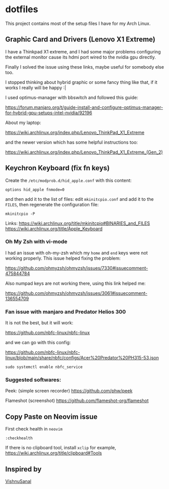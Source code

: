 # dotfiles

This project contains most of the setup files I have for my Arch Linux.

## Graphic Card and Drivers (Lenovo X1 Extreme)

I have a Thinkpad X1 extreme, and I had some major problems configuring the external monitor cause its hdmi port wired to the nvidia gpu directly.

Finally I solved the issue using these links, maybe useful for somebody else too.

I stopped thinking about hybrid graphic or some fancy thing like that, if it works I really will be happy :|

I used optimus-manager with bbswitch and followed this guide:

https://forum.manjaro.org/t/guide-install-and-configure-optimus-manager-for-hybrid-gpu-setups-intel-nvidia/92196

About my laptop:

https://wiki.archlinux.org/index.php/Lenovo_ThinkPad_X1_Extreme

and the newer version which has some helpful instructions too:

https://wiki.archlinux.org/index.php/Lenovo_ThinkPad_X1_Extreme_(Gen_2)

## Keychron Keyboard (fix fn keys)

Create the `/etc/modprob.d/hid_apple.conf` with this content:
```
options hid_apple fnmode=0
```
and then add it to the list of files:
edit `mkinitcpio.conf` and add it to the `FILES`, then regenerate the configuration file:
```
mkinitcpio -P
```
Links:
https://wiki.archlinux.org/title/mkinitcpio#BINARIES_and_FILES
https://wiki.archlinux.org/title/Apple_Keyboard

### Oh My Zsh with vi-mode

I had an issue with oh-my-zsh which my `home` and `end` keys were not working properly. This issue helped fixing the problem:

https://github.com/ohmyzsh/ohmyzsh/issues/7330#issuecomment-475844784

Also numpad keys are not working there, using this link helped me:

https://github.com/ohmyzsh/ohmyzsh/issues/3061#issuecomment-136554709

### Fan issue with manjaro and Predator Helios 300

It is not the best, but it will work:

https://github.com/nbfc-linux/nbfc-linux

and we can go with this config:

https://github.com/nbfc-linux/nbfc-linux/blob/main/share/nbfc/configs/Acer%20Predator%20PH315-53.json

```
sudo systemctl enable nbfc_service
```

### Suggested softwares:

Peek: (simple screen recorder)
https://github.com/phw/peek

Flameshot (screenshot)
https://github.com/flameshot-org/flameshot

## Copy Paste on Neovim issue

First check health in `neovim`
```
:checkhealth
```
If there is no clipboard tool, install `xclip` for example,
https://wiki.archlinux.org/title/clipboard#Tools

## Inspired by

[VishnuSanal](https://github.com/VishnuSanal/dotfiles/tree/main)
